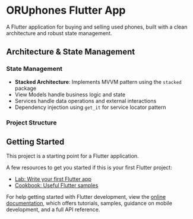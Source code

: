 # ORUphones Flutter App

A Flutter application for buying and selling used phones, built with a clean architecture and robust state management.

## Architecture & State Management

### State Management
- **Stacked Architecture**: Implements MVVM pattern using the `stacked` package
- View Models handle business logic and state
- Services handle data operations and external interactions
- Dependency injection using `get_it` for service locator pattern

### Project Structure

## Getting Started

This project is a starting point for a Flutter application.

A few resources to get you started if this is your first Flutter project:

- [Lab: Write your first Flutter app](https://docs.flutter.dev/get-started/codelab)
- [Cookbook: Useful Flutter samples](https://docs.flutter.dev/cookbook)

For help getting started with Flutter development, view the
[online documentation](https://docs.flutter.dev/), which offers tutorials,
samples, guidance on mobile development, and a full API reference.

